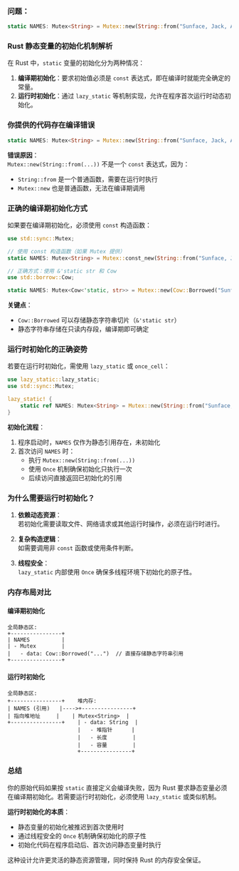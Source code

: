 ### 问题：
```rust 
static NAMES: Mutex<String> = Mutex::new(String::from("Sunface, Jack, Allen")); 请解释为什么是在运行时初始化？
```
### Rust 静态变量的初始化机制解析

在 Rust 中，`static` 变量的初始化分为两种情况：

1. **编译期初始化**：要求初始值必须是 `const` 表达式，即在编译时就能完全确定的常量。
2. **运行时初始化**：通过 `lazy_static` 等机制实现，允许在程序首次运行时动态初始化。


### 你提供的代码存在编译错误

```rust
static NAMES: Mutex<String> = Mutex::new(String::from("Sunface, Jack, Allen"));  // ❌ 编译错误
```

**错误原因**：  
`Mutex::new(String::from(...))` 不是一个 `const` 表达式，因为：
- `String::from` 是一个普通函数，需要在运行时执行
- `Mutex::new` 也是普通函数，无法在编译期调用


### 正确的编译期初始化方式

如果要在编译期初始化，必须使用 `const` 构造函数：

```rust
use std::sync::Mutex;

// 使用 const 构造函数（如果 Mutex 提供）
static NAMES: Mutex<String> = Mutex::const_new(String::from("Sunface, Jack, Allen"));  // ❌ 仍然错误

// 正确方式：使用 &'static str 和 Cow
use std::borrow::Cow;

static NAMES: Mutex<Cow<'static, str>> = Mutex::new(Cow::Borrowed("Sunface, Jack, Allen"));  // ✅ 编译期初始化
```

**关键点**：  
- `Cow::Borrowed` 可以存储静态字符串切片（`&'static str`）
- 静态字符串存储在只读内存段，编译期即可确定


### 运行时初始化的正确姿势

若要在运行时初始化，需使用 `lazy_static` 或 `once_cell`：

```rust
use lazy_static::lazy_static;
use std::sync::Mutex;

lazy_static! {
    static ref NAMES: Mutex<String> = Mutex::new(String::from("Sunface, Jack, Allen"));  // ✅ 运行时初始化
}
```

**初始化流程**：  
1. 程序启动时，`NAMES` 仅作为静态引用存在，未初始化
2. 首次访问 `NAMES` 时：
   - 执行 `Mutex::new(String::from(...))`
   - 使用 `Once` 机制确保初始化只执行一次
   - 后续访问直接返回已初始化的引用


### 为什么需要运行时初始化？

1. **依赖动态资源**：  
   若初始化需要读取文件、网络请求或其他运行时操作，必须在运行时进行。

2. **复杂构造逻辑**：  
   如需要调用非 `const` 函数或使用条件判断。

3. **线程安全**：  
   `lazy_static` 内部使用 `Once` 确保多线程环境下初始化的原子性。


### 内存布局对比

#### 编译期初始化
```
全局静态区:
+----------------+
| NAMES          |
| - Mutex        |
|   - data: Cow::Borrowed("...")  // 直接存储静态字符串引用
+----------------+
```

#### 运行时初始化
```
全局静态区:
+----------------+    堆内存:
| NAMES (引用)   |---->+----------------+
| 指向堆地址     |    | Mutex<String>  |
+----------------+    | - data: String  |
                      |   - 堆指针      |
                      |   - 长度        |
                      |   - 容量        |
                      +----------------+
```


### 总结

你的原始代码如果按 `static` 直接定义会编译失败，因为 Rust 要求静态变量必须在编译期初始化。若需要运行时初始化，必须使用 `lazy_static` 或类似机制。

**运行时初始化的本质**：  
- 静态变量的初始化被推迟到首次使用时
- 通过线程安全的 `Once` 机制确保初始化的原子性
- 初始化代码在程序启动后、首次访问静态变量时执行

这种设计允许更灵活的静态资源管理，同时保持 Rust 的内存安全保证。
